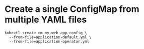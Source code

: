 # Create a single ConfigMap from multiple YAML files
```shell script
kubectl create cm my-web-app-config \
  --from-file=application-default.yml \
  --from-file=application-operator.yml
```